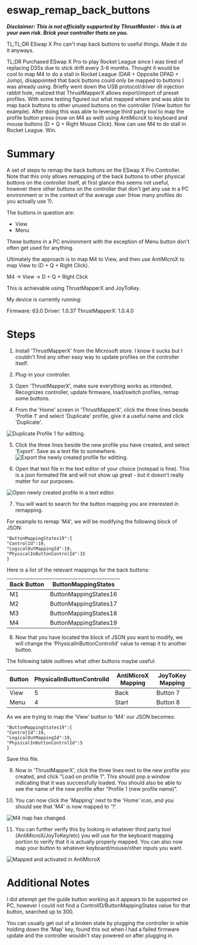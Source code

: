# eswap_remap_back_buttons

***Disclaimer: This is not officially supported by ThrustMaster - this is at your own risk. Brick your controller thats on you.***

TL;TL;DR ESwap X Pro can't map back buttons to useful things. Made it do it anyways.

TL;DR Purchased ESwap X Pro to play Rocket League since I was tired of replacing DS5s due to stick drift every 3-6 months. Thought it would be cool to map M4 to do a stall in Rocket League (DAR + Opposite DPAD + Jump), disappointed that back buttons could only be mapped to buttons I was already using. Briefly went down the USB protocol/driver dll injection rabbit hole, realized that ThrustMapperX allows export/import of preset profiles. With some testing figured out what mapped where and was able to map back buttons to other unused buttons on the controller (View button for example). After doing this was able to leverage third party tool to map the profile button press (now on M4 as well) using AntiMicroX to keyboard and mouse buttons (D + Q + Right Mouse Click). Now can use M4 to do stall in Rocket League. Win.

# Summary

A set of steps to remap the back buttons on the ESwap X Pro Controller. Note that this only allows remapping of the back buttons to other physical buttons on the controller itself, at first glance this seems not useful, however there other buttons on the controller that don't get any use in a PC environment or in the context of the average user (How many profiles do you actually use ?). 

The buttons in question are:

- View
- Menu

These buttons in a PC environment with the exception of Menu button don't often get used for anything.

Ultimately the approach is to map M4 to View, and then use AntiMicroX to map View to (D + Q + Right Click).

M4 -> View -> D + Q + Right Click

This is achievable using ThrustMapperX and JoyToKey.

My device is currently running:

Firmware: 63.0
Driver: 1.0.37
ThrustMapperX: 1.0.4.0


# Steps

1. Install 'ThrustMapperX' from the Microsoft store. I know it sucks but I couldn't find any other easy way to update profiles on the controller itself.

2. Plug-in your controller.

3. Open 'ThrustMapperX', make sure everything works as intended. Recognizes controller, update firmware, load/switch profiles, remap some buttons.

4. From the 'Home' screen in 'ThrustMapperX', click the three lines beside 'Profile 1' and select 'Duplicate' profile, give it a useful name and click 'Duplicate'.

![Duplicate Profile 1 for editting.](/images/duplicate_profile.png)

5. Click the three lines beside the new profile you have created, and select 'Export'. Save as a text file to somewhere.
![Export the newly created profile for editting.](/images/potato_profile_export.png)

6. Open that text file in the text editor of your choice (notepad is fine). This is a json formated file and will not show up great - but it doesn't really matter for our purposes.

![Open newly created profile in a text editor.](/images/notepad_profile_open.png)

7. You will want to search for the button mapping you are interested in remapping.

For example to remap 'M4', we will be modifying the following block of JSON:

```
"ButtonMappingStates19":{
"ControlId":19,
"LogicalOutMappingId":19,
"PhysicalInButtonControlId":15
}
```

Here is a list of the relevant mappings for the back buttons:

| Back Button | ButtonMappingStates |
|-|-|
| M1 | ButtonMappingStates16 |
| M2 | ButtonMappingStates17 |
| M3 | ButtonMappingStates18 |
| M4 | ButtonMappingStates19 |

8. Now that you have located the block of JSON you want to modify, we will change the 'PhysicalInButtonControlId' value to remap it to another button.

The following table outlines what other buttons maybe useful:

| Button | PhysicalInButtonControlId | AntiMicroX Mapping | JoyToKey Mapping |
|-|-|-|-|
| View | 5 | Back | Button 7 |
| Menu | 4 | Start | Button 8 |

As we are trying to map the 'View' button to 'M4' our JSON becomes:

```
"ButtonMappingStates19":{
"ControlId":19,
"LogicalOutMappingId":19,
"PhysicalInButtonControlId":5
}
```

Save this file.

9. Now in 'ThrustMapperX', click the three lines next to the new profile you created, and click "Load on profile 1". This should pop a window indicating that it was successfully loaded. You should also be able to see the name of the new profile after "Profile 1 (new profile name)".

10. You can now click the 'Mapping' next to the 'Home' icon, and you should see that 'M4' is now mapped to '?'.

![M4 map has changed.](/images/m4_map_changed.png)

11. You can further verify this by looking in whatever third party tool (AntiMicroX/JoyToKey/etc) you will use for the keyboard mapping portion to verify that it is actually properly mapped. You can also now map your button to whatever keyboard/mouse/other inputs you want.

![Mapped and activated in AntiMicroX](/images/key_mapped_antimicrox.png)

# Additional Notes

I did attempt get the guide button working as it appears to be supported on PC, however I could not find a ControlID/ButtonMappingStates value for that button, searched up to 300.

You can usually get out of a broken state by plugging the controller in while holding down the 'Map' key, found this out when I had a failed firmware update and the controller wouldn't stay powered on after plugging in.
